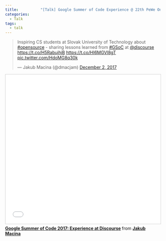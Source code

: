 ```yaml
---
title:      	"[Talk] Google Summer of Code Experience @ 22th PeWe OntoParty"
categories:
  - Talk
tags:
  - talk
---
```

<!--more-->

<blockquote class="twitter-tweet"><p lang="en" dir="ltr">Inspiring CS students at Slovak University of Technology about <a href="https://twitter.com/hashtag/opensource?src=hash&amp;ref_src=twsrc%5Etfw">#opensource</a> - sharing lessons learned from <a href="https://twitter.com/hashtag/GSoC?src=hash&amp;ref_src=twsrc%5Etfw">#GSoC</a> at <a href="https://twitter.com/discourse?ref_src=twsrc%5Etfw">@discourse</a> <a href="https://t.co/H5RabujhjB">https://t.co/H5RabujhjB</a> <a href="https://t.co/HI6MGVl8gT">https://t.co/HI6MGVl8gT</a> <a href="https://t.co/HdoMG8q30k">pic.twitter.com/HdoMG8q30k</a></p>&mdash; Jakub Macina (@dmacjam) <a href="https://twitter.com/dmacjam/status/937099762859421697?ref_src=twsrc%5Etfw">December 2, 2017</a></blockquote> <script async src="https://platform.twitter.com/widgets.js" charset="utf-8"></script>

<iframe src="//www.slideshare.net/slideshow/embed_code/key/DAFqh1OaXjl5cu" width="595" height="485" frameborder="0" marginwidth="0" marginheight="0" scrolling="no" style="border:1px solid #CCC; border-width:1px; margin-bottom:5px; max-width: 100%;" allowfullscreen> </iframe> <div style="margin-bottom:5px"> <strong> <a href="//www.slideshare.net/dmacjam/google-summer-of-code-2017-experience-at-discourse" title="Google Summer of Code 2017: Experience at Discourse" target="_blank">Google Summer of Code 2017: Experience at Discourse</a> </strong> from <strong><a href="https://www.slideshare.net/dmacjam" target="_blank">Jakub Macina</a></strong> </div>